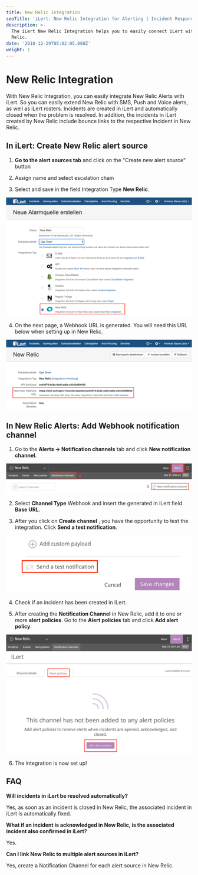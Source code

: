 ```yaml
---
title: New Relic Integration
seoTitle: 'iLert: New Relic Integration for Alerting | Incident Response | Uptime'
description: >-
  The iLert New Relic Integration helps you to easily connect iLert with New
  Relic.
date: '2018-12-29T05:02:05.000Z'
weight: 1
---
```


# New Relic Integration

With New Relic Integration, you can easily integrate New Relic Alerts with iLert. So you can easily extend New Relic with SMS, Push and Voice alerts, as well as iLert rosters. Incidents are created in iLert and automatically closed when the problem is resolved. In addition, the incidents in iLert created by New Relic include bounce links to the respective Incident in New Relic.

## In iLert: Create New Relic alert source <a id="create-alarm-source"></a>

1. **Go to the alert sources tab** and click on the "Create new alert source" button

2. Assign name and select escalation chain

3. Select and save in the field Integration Type **New Relic**.

![](../.gitbook/assets/nr1.png)

4. On the next page, a Webhook URL is generated. You will need this URL below when setting up in New Relic.

![](../.gitbook/assets/nr2.png)

## In New Relic Alerts: Add Webhook notification channel <a id="add-webhook"></a>

1. Go to the **Alerts → Notification channels** tab and click **New notification channel**.

![](../.gitbook/assets/nr3.png)

2. Select **Channel Type** Webhook and insert the generated in iLert field **Base URL**.



3. After you click on **Create channel** , you have the opportunity to test the integration. Click **Send a test notification**.

![](../.gitbook/assets/nr5.png)

4. Check if an incident has been created in iLert.

5. After creating the **Notification Channel** in New Relic, add it to one or more **alert policies**. Go to the **Alert policies** tab and click **Add alert policy**.

![](../.gitbook/assets/nr6.png)

6. The integration is now set up!

## FAQ <a id="faq"></a>

**Will incidents in iLert be resolved automatically?**

Yes, as soon as an incident is closed in New Relic, the associated incident in iLert is automatically fixed.

**What if an incident is acknowledged in New Relic, is the associated incident also confirmed in iLert?**

Yes.

**Can I link New Relic to multiple alert sources in iLert?**

Yes, create a Notification Channel for each alert source in New Relic.

